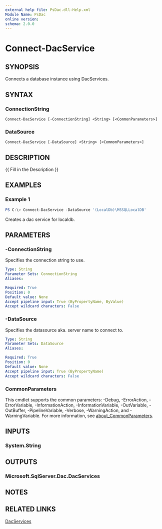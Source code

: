 ```yaml
---
external help file: PsDac.dll-Help.xml
Module Name: PsDac
online version:
schema: 2.0.0
---
```


# Connect-DacService

## SYNOPSIS
Connects a database instance using DacServices.

## SYNTAX

### ConnectionString
```
Connect-DacService [-ConnectionString] <String> [<CommonParameters>]
```

### DataSource
```
Connect-DacService [-DataSource] <String> [<CommonParameters>]
```

## DESCRIPTION
{{ Fill in the Description }}

## EXAMPLES

### Example 1
```powershell
PS C:\> Connect-DacService -DataSource '(LocalDb)\MSSQLLocalDB'
```

Creates a dac service for localdb.

## PARAMETERS

### -ConnectionString
Specifies the connection string to use.

```yaml
Type: String
Parameter Sets: ConnectionString
Aliases:

Required: True
Position: 0
Default value: None
Accept pipeline input: True (ByPropertyName, ByValue)
Accept wildcard characters: False
```

### -DataSource
Specifies the datasource aka. server name to connect to.

```yaml
Type: String
Parameter Sets: DataSource
Aliases:

Required: True
Position: 0
Default value: None
Accept pipeline input: True (ByPropertyName)
Accept wildcard characters: False
```

### CommonParameters
This cmdlet supports the common parameters: -Debug, -ErrorAction, -ErrorVariable, -InformationAction, -InformationVariable, -OutVariable, -OutBuffer, -PipelineVariable, -Verbose, -WarningAction, and -WarningVariable. For more information, see [about_CommonParameters](http://go.microsoft.com/fwlink/?LinkID=113216).

## INPUTS

### System.String

## OUTPUTS

### Microsoft.SqlServer.Dac.DacServices

## NOTES

## RELATED LINKS

[DacServices](https://docs.microsoft.com/en-us/dotnet/api/microsoft.sqlserver.dac.dacservices)
